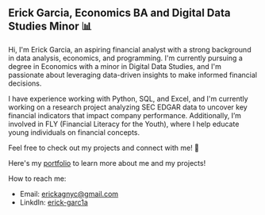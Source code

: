 ## Erick Garcia, Economics BA and Digital Data Studies Minor 📊

Hi, I'm Erick Garcia, an aspiring financial analyst with a strong background in data analysis, economics, and programming. I'm currently pursuing a degree in Economics with a minor in Digital Data Studies, and I'm passionate about leveraging data-driven insights to make informed financial decisions. 

I have experience working with Python, SQL, and Excel, and I'm currently working on a research project analyzing SEC EDGAR data to uncover key financial indicators that impact company performance. Additionally, I’m involved in FLY (Financial Literacy for the Youth), where I help educate young individuals on financial concepts. 

Feel free to check out my projects and connect with me! 🚀

Here's my [portfolio](https://erickagnyc.wixsite.com/erickgarcia) to learn more about me and my projects!

How to reach me: 
* Email: erickagnyc@gmail.com
* LinkdIn: [erick-garc1a](https://www.linkedin.com/in/erick-garc1a/)

<!-- 
https://www.binghamton.edu/harpur/degrees/digital-data/minor/index.html link for relevant coursework 
include relevant coursework into this github thing 

